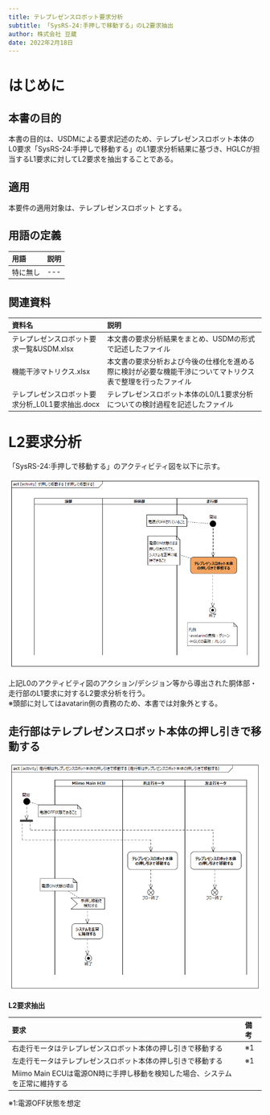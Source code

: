 ```yaml
---
title: テレプレゼンスロボット要求分析
subtitle: 「SysRS-24:手押しで移動する」のL2要求抽出
author: 株式会社 豆蔵
date: 2022年2月18日
---
```

<!-- ↑表紙ページのための情報 -->

<div style="page-break-before:always"></div>

# はじめに

## 本書の目的

本書の目的は、USDMによる要求記述のため、テレプレゼンスロボット本体のL0要求「SysRS-24:手押しで移動する」のL1要求分析結果に基づき、HGLCが担当するL1要求に対してL2要求を抽出することである。

## 適用

本要件の適用対象は、テレプレゼンスロボット とする。

## 用語の定義

|用語|説明|
|:---|:---|
|特に無し|---|

## 関連資料

|資料名|説明|
|:---|:---|
|テレプレゼンスロボット要求一覧&USDM.xlsx|本文書の要求分析結果をまとめ、USDMの形式で記述したファイル|
|機能干渉マトリクス.xlsx|本文書の要求分析および今後の仕様化を進める際に検討が必要な機能干渉についてマトリクス表で整理を行ったファイル|
|テレプレゼンスロボット要求分析_L0L1要求抽出.docx|テレプレゼンスロボット本体のL0/L1要求分析についての検討過程を記述したファイル|


<div style="page-break-before:always"></div>

# L2要求分析

「SysRS-24:手押しで移動する」のアクティビティ図を以下に示す。

![](.images/activity/hand_move.png)

上記L0のアクティビティ図のアクション/デシジョン等から導出された胴体部・走行部のL1要求に対するL2要求分析を行う。  
※頭部に対してはavatarin側の責務のため、本書では対象外とする。

<div style="page-break-before:always"></div>

## 走行部はテレプレゼンスロボット本体の押し引きで移動する

![](.images/activity/hand_move/act01.png)

**L2要求抽出**

|要求|備考|
|:---|:---|
|右走行モータはテレプレゼンスロボット本体の押し引きで移動する|※1|
|左走行モータはテレプレゼンスロボット本体の押し引きで移動する|※1|
|Miimo Main ECUは電源ON時に手押し移動を検知した場合、システムを正常に維持する||
※1:電源OFF状態を想定